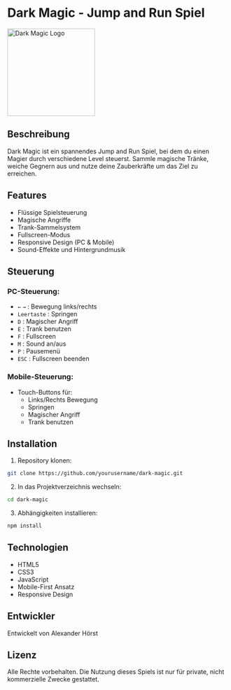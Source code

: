 # Dark Magic - Jump and Run Spiel

<img src="./img/ui/PNG/Icons/logo.svg" width="200" height="auto" alt="Dark Magic Logo">

## Beschreibung
Dark Magic ist ein spannendes Jump and Run Spiel, bei dem du einen Magier durch verschiedene Level steuerst. Sammle magische Tränke, weiche Gegnern aus und nutze deine Zauberkräfte um das Ziel zu erreichen.

## Features
- Flüssige Spielsteuerung
- Magische Angriffe
- Trank-Sammelsystem
- Fullscreen-Modus
- Responsive Design (PC & Mobile)
- Sound-Effekte und Hintergrundmusik

## Steuerung
### PC-Steuerung:
- `←` `→` : Bewegung links/rechts
- `Leertaste` : Springen
- `D` : Magischer Angriff
- `E` : Trank benutzen
- `F` : Fullscreen
- `M` : Sound an/aus
- `P` : Pausemenü
- `ESC` : Fullscreen beenden

### Mobile-Steuerung:
- Touch-Buttons für:
  - Links/Rechts Bewegung
  - Springen
  - Magischer Angriff
  - Trank benutzen

## Installation
1. Repository klonen:
```bash
git clone https://github.com/yourusername/dark-magic.git
```
2. In das Projektverzeichnis wechseln:
```bash
cd dark-magic
```
3. Abhängigkeiten installieren:
```bash
npm install
```

## Technologien
- HTML5
- CSS3
- JavaScript
- Mobile-First Ansatz
- Responsive Design

## Entwickler
Entwickelt von Alexander Hörst

## Lizenz
Alle Rechte vorbehalten. Die Nutzung dieses Spiels ist nur für private, nicht kommerzielle Zwecke gestattet.
